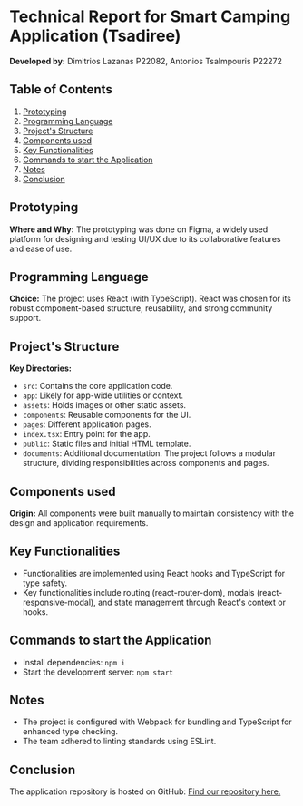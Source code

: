 # Technical Report for Smart Camping Application (Tsadiree)
**Developed by:** Dimitrios Lazanas P22082, Antonios Tsalmpouris P22272
## Table of Contents
1. [Prototyping](#prototyping)
2. [Programming Language](#programming-language)
3. [Project's Structure](#projects-structure)
4. [Components used](#components-used)
5. [Key Functionalities](#key-functionalities)
6. [Commands to start the Application](#commands-to-start-the-application)
7. [Notes](#notes)
8. [Conclusion](#conclusion)

## Prototyping
**Where and Why:** The prototyping was done on Figma, a widely used platform for designing and testing UI/UX due to its collaborative features and ease of use.

## Programming Language
**Choice:** The project uses React (with TypeScript). React was chosen for its robust component-based structure, reusability, and strong community support.

## Project's Structure
**Key Directories:**
- `src`: Contains the core application code.
- `app`: Likely for app-wide utilities or context.
- `assets`: Holds images or other static assets.
- `components`: Reusable components for the UI.
- `pages`: Different application pages.
- `index.tsx`: Entry point for the app.
- `public`: Static files and initial HTML template.
- `documents`: Additional documentation.
The project follows a modular structure, dividing responsibilities across components and pages.


## Components used
**Origin:** All components were built manually to maintain consistency with the design and application requirements.

## Key Functionalities
- Functionalities are implemented using React hooks and TypeScript for type safety.
- Key functionalities include routing (react-router-dom), modals (react-responsive-modal), and state management through React's context or hooks.

## Commands to start the Application
- Install dependencies: `npm i`
- Start the development server: `npm start`

## Notes
- The project is configured with Webpack for bundling and TypeScript for enhanced type checking.
- The team adhered to linting standards using ESLint.

## Conclusion
The application repository is hosted on GitHub: [Find our repository here.](https://github.com/dimitry-lzs/hciWeb)
